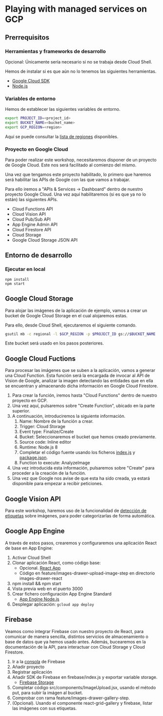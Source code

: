# Playing with managed services on GCP

## Prerrequisitos

### Herramientas y frameworks de desarrollo

Opcional: Únicamente sería necesario si no se trabaja desde Cloud Shell.

Hemos de instalar si es que aún no lo tenemos las siguientes herramientas.

* [Google Cloud SDK](https://cloud.google.com/sdk/install)
* [Node.js](https://nodejs.org/en/download/)

### Variables de entorno

Hemos de establecer las siguientes variables de entorno.

```bash
export PROJECT_ID=<project_id>
export BUCKET_NAME=<bucket_name>
export GCP_REGION=<region>
```

Aquí se puede consultar la [lista de regiones](https://cloud.google.com/storage/docs/locations#available_locations) disponibles.

### Proyecto en Google Cloud

Para poder realizar este workshop, necesitaremos disponer de un proyecto de Google Cloud. Este nos será facilitado al comienzo del mismo.

Una vez que tengamos este proyecto habilitado, lo primero que haremos será habilitar las APIs de Google con las que vamos a trabajar.

Para ello iremos a "APIs & Services -> Dashboard" dentro de nuestro proyecto Google Cloud. Una vez aquí habilitaremos (si es que ya no lo están) las siguientes APIs.
 * Cloud Functions API
 * Cloud Vision API
 * Cloud Pub/Sub API
 * App Engine Admin API
 * Cloud Firestore API
 * Cloud Storage
 * Google Cloud Storage JSON API

## Entorno de desarrollo

### Ejecutar en local

```node
npm install
npm start
```

## Google Cloud Storage

Para alojar las imágenes de la aplicación de ejemplo, vamos a crear un bucket de Google Cloud Storage en el cual alojaremos estas.

Para ello, desde Cloud Shell, ejecutaremos el siguiente comando.

```bash
gsutil mb -c regional -l $GCP_REGION -p $PROJECT_ID gs://$BUCKET_NAME
```

Este bucket será usado en los pasos posteriores.

## Google Cloud Fuctions

Para procesar las imágenes que se suben a la aplicación, vamos a generar una Cloud Function. Esta función será la encargada de invocar al API de Vision de Google, analizar la imagen detectando las entidades que en ella se encuentran y almacenando dicha información en Google Cloud Firestore.

 1. Para crear la función, iremos hasta "Cloud Functions" dentro de nuestro proyecto en GCP.
 2. Una vez aquí, pulsaremos sobre "Create Function", ubicado en la parte superior.
 3. A continuación, introduciremos la siguiente información.
    1. Name: Nombre de la función a crear.
    2. Trigger: Cloud Storage
    3. Event type: Finalize/Create
    4. Bucket: Seleccionaremos el bucket que hemos creado previamente.
    5. Source code: Inline editor
    6. Runtime: Node.js 8
    7. Completar el código fuente usando los ficheros [index.js](image-analyzer-cf/index.js) y [package.json](image-analyzer-cf/package.json).
    8. Function to execute: AnalyzeImage
4. Una vez introducida esta información, pulsaremos sobre "Create" para proceder a la creación de la función.
5. Una vez que Google nos avise de que esta ha sido creada, ya estará disponible para empezar a recibir peticiones.

## Google Vision API

Para este workshop, haremos uso de la funcionalidad de [detección de etiquetas](https://cloud.google.com/vision/docs/labels) sobre imágenes, para poder categorizarlas de forma automática.

## Google App Engine

A través de estos pasos, crearemos y configuraremos una aplicación React de base en App Engine:

 1. Activar Cloud Shell
 2. Clonar aplicación React, como código base:
  	* Opcional. [React App](https://es.reactjs.org/docs/create-a-new-react-app.html)
 	* Código en feature/images-drawer-upload-image-step en directorio images-drawer-react
 3. npm install && npm start
 4. Vista previa web en el puerto 3000
 5. Crear fichero configuración App Engine Standard
 	* [App Engine Node.js](https://cloud.google.com/appengine/docs/standard/nodejs/config/appref)
 6. Desplegar aplicación: `gcloud app deploy`

## Firebase

Veamos como integrar Firebase con nuestro proyecto de React, para comunicar de manera sencilla, distintos servicios de almacenamiento o base de datos que ya hemos usado antes. Además, bucearemos en la documentación de la API, para interactuar con Cloud Storage y Cloud Firestore.

 1. Ir a la [consola](https://console.firebase.google.com) de Firebase
 2. Añadir proyecto
 3. Registrar aplicación
 4. Añadir SDK de Firebase en firebase/index.js y exportar variable storage.
 	* [Firebase Storage](https://firebase.google.com/docs/storage/web/upload-files?hl=es-419)
 5. Completar código src/components/ImageUpload.jsx, usando el método put, para subir la imágen al bucket. 
 6. Comprobar con rama feature/images-drawer-gallery-step.
 7. (Opcional). Usando el componente react-grid-gallery y firebase, listar las imágenes con sus etiquetas.